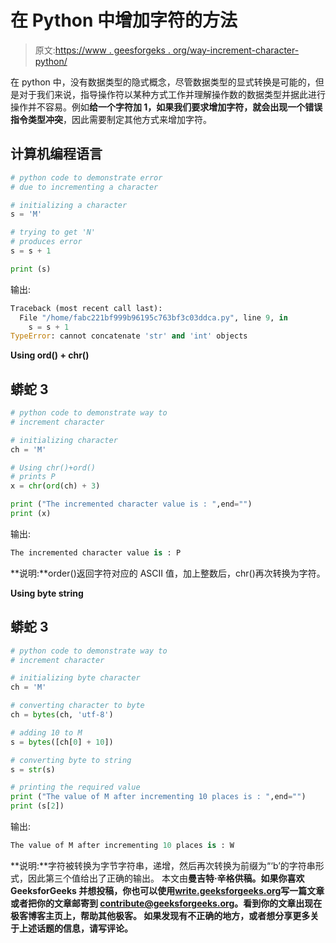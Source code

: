 # 在 Python 中增加字符的方法

> 原文:[https://www . geesforgeks . org/way-increment-character-python/](https://www.geeksforgeeks.org/ways-increment-character-python/)

在 python 中，没有数据类型的隐式概念，尽管数据类型的显式转换是可能的，但是对于我们来说，指导操作符以某种方式工作并理解操作数的数据类型并据此进行操作并不容易。例如**给一个字符加 1，如果我们要求增加字符，就会出现一个错误指令类型冲突**，因此需要制定其他方式来增加字符。

## 计算机编程语言

```py
# python code to demonstrate error
# due to incrementing a character

# initializing a character
s = 'M'

# trying to get 'N'
# produces error
s = s + 1

print (s)
```

输出:

```py
Traceback (most recent call last):
  File "/home/fabc221bf999b96195c763bf3c03ddca.py", line 9, in 
    s = s + 1
TypeError: cannot concatenate 'str' and 'int' objects
```

**Using ord() + chr()**

## 蟒蛇 3

```py
# python code to demonstrate way to
# increment character

# initializing character
ch = 'M'

# Using chr()+ord()
# prints P
x = chr(ord(ch) + 3)

print ("The incremented character value is : ",end="")
print (x)
```

输出:

```py
The incremented character value is : P
```

**说明:**order()返回字符对应的 ASCII 值，加上整数后，chr()再次转换为字符。

**Using byte string**

## 蟒蛇 3

```py
# python code to demonstrate way to
# increment character

# initializing byte character
ch = 'M'

# converting character to byte
ch = bytes(ch, 'utf-8')

# adding 10 to M
s = bytes([ch[0] + 10])

# converting byte to string
s = str(s)

# printing the required value
print ("The value of M after incrementing 10 places is : ",end="")
print (s[2])
```

输出:

```py
The value of M after incrementing 10 places is : W
```

**说明:**字符被转换为字节字符串，递增，然后再次转换为前缀为“‘b’的字符串形式，因此第三个值给出了正确的输出。
本文由[](https://auth.geeksforgeeks.org/profile.php?user=manjeet_04)**曼吉特·辛格供稿。如果你喜欢 GeeksforGeeks 并想投稿，你也可以使用[write.geeksforgeeks.org](https://write.geeksforgeeks.org)写一篇文章或者把你的文章邮寄到 contribute@geeksforgeeks.org。看到你的文章出现在极客博客主页上，帮助其他极客。
如果发现有不正确的地方，或者想分享更多关于上述话题的信息，请写评论。**